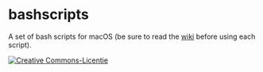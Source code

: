 # bashscripts 
A set of bash scripts for macOS (be sure to read the [wiki](https://github.com/henricattoire/bashscripts/wiki/bashscripts-for-macOS) before using each script).

<a rel="license" href="http://creativecommons.org/licenses/by/4.0/"><img alt="Creative Commons-Licentie" style="border-width:0" src="https://i.creativecommons.org/l/by/4.0/88x31.png" /></a> 



